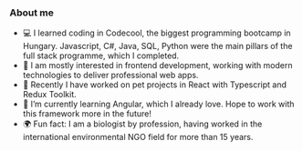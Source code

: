 ### About me

- :computer: I learned coding in Codecool, the biggest programming bootcamp in Hungary. Javascript, C#, Java, SQL, Python were the main pillars of the full stack programme, which I completed. 
- :green_heart: I am mostly interested in frontend development, working with modern technologies to deliver professional web apps. 
- :rabbit: Recently I have worked on pet projects in React with Typescript and Redux Toolkit. 
- :hatching_chick: I’m currently learning Angular, which I already love. Hope to work with this framework more in the future!
- :earth_africa: Fun fact: I am a biologist by profession, having worked in the international environmental NGO field for more than 15 years. 


